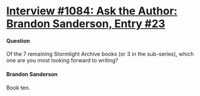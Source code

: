 # [Interview #1084: Ask the Author: Brandon Sanderson, Entry #23](https://www.theoryland.com/intvmain.php?i=1084#23)

#### Question

Of the 7 remaining Stormlight Archive books (or 3 in the sub-series), which one are you most looking forward to writing?

#### Brandon Sanderson

Book ten.

